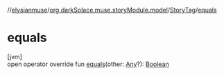 //[elysianmuse](../../../index.md)/[org.darkSolace.muse.storyModule.model](../index.md)/[StoryTag](index.md)/[equals](equals.md)

# equals

[jvm]\
open operator override fun [equals](equals.md)(other: [Any](https://kotlinlang.org/api/latest/jvm/stdlib/kotlin/-any/index.html)?): [Boolean](https://kotlinlang.org/api/latest/jvm/stdlib/kotlin/-boolean/index.html)
